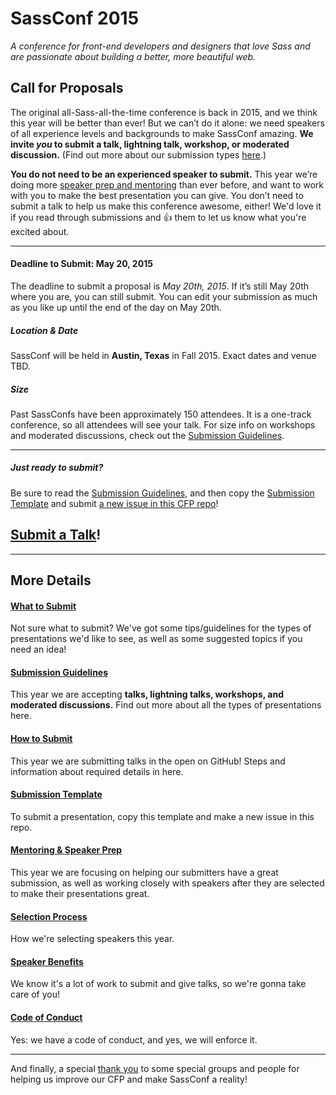 # SassConf 2015

_A conference for front-end developers and designers that love Sass and are passionate about building a better, more beautiful web._

## Call for Proposals

The original all-Sass-all-the-time conference is back in 2015, and we think this year will be better than ever! But we can’t do it alone: we need speakers of all experience levels and backgrounds to make SassConf amazing. **We invite *you* to submit a talk, lightning talk, workshop, or moderated discussion.** (Find out more about our submission types [here](https://github.com/SassConf/2015-speaker-cfp/blob/master/docs/submission-guidelines.md).)

**You do not need to be an experienced speaker to submit.** This year we’re doing more [speaker prep and mentoring](https://github.com/SassConf/2015-speaker-cfp/blob/master/docs/mentoring-speaker-prep.md) than ever before, and want to work with you to make the best presentation you can give. You don’t need to submit a talk to help us make this conference awesome, either! We'd love it if you read through submissions and :+1: them to let us know what you're excited about.

* * * 

#### Deadline to Submit: May 20, 2015

The deadline to submit a proposal is *May 20th, 2015*. If it’s still May 20th where you are, you can still submit. You can edit your submission as much as you like up until the end of the day on May 20th.

##### Location & Date
SassConf will be held in **Austin, Texas** in Fall 2015. Exact dates and venue TBD.
##### Size
Past SassConfs have been approximately 150 attendees. It is a one-track conference, so all attendees will see your talk. For size info on workshops and moderated discussions, check out the [Submission Guidelines](https://github.com/SassConf/2015-speaker-cfp/blob/master/docs/submission-guidelines.md).

* * * 

##### Just ready to submit?
Be sure to read the [Submission Guidelines](https://github.com/SassConf/2015-speaker-cfp/blob/master/docs/submission-guidelines.md), and then copy the [Submission Template](https://github.com/SassConf/2015-speaker-cfp/blob/master/docs/submission-template.md) and submit [a new issue in this CFP repo](https://github.com/SassConf/2015-speaker-cfp/issues/new)!

##  [Submit a Talk](https://github.com/SassConf/2015-speaker-cfp/issues/new)!


* * *

## More Details

#### [What to Submit](https://github.com/SassConf/2015-speaker-cfp/blob/master/docs/what-to-submit.md)
Not sure what to submit? We've got some tips/guidelines for the types of presentations we'd like to see, as well as some suggested topics if you need an idea!

#### [Submission Guidelines](https://github.com/SassConf/2015-speaker-cfp/blob/master/docs/submission-guidelines.md)
This year we are accepting **talks, lightning talks, workshops, and moderated discussions.** Find out more about all the types of presentations here.

#### [How to Submit](https://github.com/SassConf/2015-speaker-cfp/blob/master/docs/how-to-submit.md)
This year we are submitting talks in the open on GitHub! Steps and information about required details in here.

#### [Submission Template](https://github.com/SassConf/2015-speaker-cfp/blob/master/docs/submission-template.md)
To submit a presentation, copy this template and make a new issue in this repo.

#### [Mentoring & Speaker Prep](https://github.com/SassConf/2015-speaker-cfp/blob/master/docs/mentoring-speaker-prep.md)
This year we are focusing on helping our submitters have a great submission, as well as working closely with speakers after they are selected to make their presentations great.

#### [Selection Process](https://github.com/SassConf/2015-speaker-cfp/blob/master/docs/selection-process.md)
How we're selecting speakers this year.

#### [Speaker Benefits](https://github.com/SassConf/2015-speaker-cfp/blob/master/docs/speaker-benefits.md)
We know it's a lot of work to submit and give talks, so we're gonna take care of you!

#### [Code of Conduct](https://github.com/SassConf/2015-speaker-cfp/blob/master/docs/code-of-conduct.md)
Yes: we have a code of conduct, and yes, we will enforce it. 

* * * 

And finally, a special [thank you](https://github.com/SassConf/2015-speaker-cfp/blob/master/docs/thanks.md) to some special groups and people for helping us improve our CFP and make SassConf a reality!
